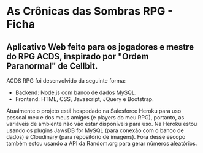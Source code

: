 # As Crônicas das Sombras RPG - Ficha

## Aplicativo Web feito para os jogadores e mestre do RPG ACDS, inspirado por "Ordem Paranormal" de Cellbit.

ACDS RPG foi desenvolvido da seguinte forma:
  - Backend: Node.js com banco de dados MySQL.
  - Frontend: HTML, CSS, Javascript, JQuery e Bootstrap.

Atualmente o projeto está hospedado na Salesforce Heroku para uso pessoal meu e dos meus amigos (e players do meu RPG), portanto, as variáveis de ambiente não vão estar disponíveis para uso.
Na Heroku estou usando os plugins JawsDB for MySQL (para conexão com o banco de dados) e Cloudinary (para repositório de imagens). Fora desse escopo também estou usando a API da Random.org para gerar números aleatórios.
